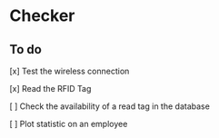 # Checker


## To do

[x] Test the wireless connection

[x] Read the RFID Tag

[ ] Check the availability of a read tag in the database

[ ] Plot statistic on an employee


